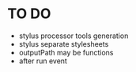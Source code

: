 TO DO
=====

+ stylus processor tools generation
+ stylus separate stylesheets
+ outputPath may be functions
+ after run event